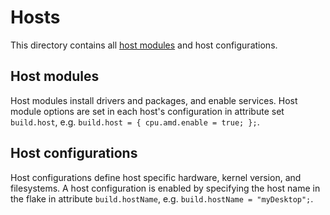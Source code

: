 # Hosts
This directory contains all [host modules](modules) and host configurations.

## Host modules
Host modules install drivers and packages, and enable services.
Host module options are set in each host's configuration in attribute set
`build.host`, e.g. `build.host = { cpu.amd.enable = true; };`.

## Host configurations
Host configurations define host specific hardware, kernel version, and filesystems.
A host configuration is enabled by specifying the host name in the flake in attribute
`build.hostName`, e.g. `build.hostName = "myDesktop";`.
